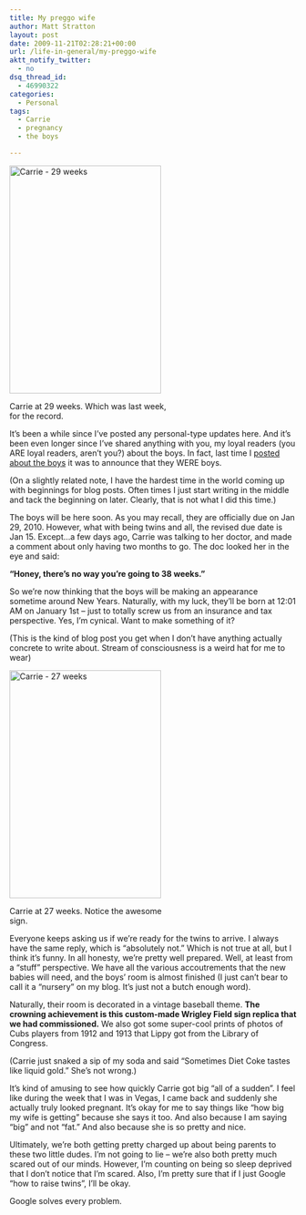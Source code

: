 ```yaml
---
title: My preggo wife
author: Matt Stratton
layout: post
date: 2009-11-21T02:28:21+00:00
url: /life-in-general/my-preggo-wife
aktt_notify_twitter:
  - no
dsq_thread_id:
  - 46990322
categories:
  - Personal
tags:
  - Carrie
  - pregnancy
  - the boys

---
```

<div style="width: 276px" class="wp-caption alignright">
  <a title="Carrie - 29 weeks by Matt Stratton, on Flickr" href="http://www.flickr.com/photos/mugsy/4110299067/"><img class=" " src="http://farm3.static.flickr.com/2670/4110299067_4e1dd017a8.jpg" alt="Carrie - 29 weeks" width="266" height="400" /></a>
  
  <p class="wp-caption-text">
    Carrie at 29 weeks. Which was last week, for the record.
  </p>
</div>

It&#8217;s been a while since I&#8217;ve posted any personal-type updates here. And it&#8217;s been even longer since I&#8217;ve shared anything with you, my loyal readers (you ARE loyal readers, aren&#8217;t you?) about the boys. In fact, last time I [posted about the boys][1] it was to announce that they WERE boys.

(On a slightly related note, I have the hardest time in the world coming up with beginnings for blog posts. Often times I just start writing in the middle and tack the beginning on later. Clearly, that is not what I did this time.)

The boys will be here soon. As you may recall, they are officially due on Jan 29, 2010. However, what with being twins and all, the revised due date is Jan 15. Except&#8230;a few days ago, Carrie was talking to her doctor, and made a comment about only having two months to go. The doc looked her in the eye and said:

**&#8220;Honey, there&#8217;s no way you&#8217;re going to 38 weeks.&#8221;**

So we&#8217;re now thinking that the boys will be making an appearance sometime around New Years. Naturally, with my luck, they&#8217;ll be born at 12:01 AM on January 1st &#8211; just to totally screw us from an insurance and tax perspective. Yes, I&#8217;m cynical. Want to make something of it?

(This is the kind of blog post you get when I don&#8217;t have anything actually concrete to write about. Stream of consciousness is a weird hat for me to wear)

<div style="width: 276px" class="wp-caption alignleft">
  <a title="Carrie - 27 weeks by Matt Stratton, on Flickr" href="http://www.flickr.com/photos/mugsy/4110294495/"><img src="http://farm3.static.flickr.com/2621/4110294495_9c1b748743.jpg" alt="Carrie - 27 weeks" width="266" height="400" /></a>
  
  <p class="wp-caption-text">
    Carrie at 27 weeks. Notice the awesome sign.
  </p>
</div>

Everyone keeps asking us if we&#8217;re ready for the twins to arrive. I always have the same reply, which is &#8220;absolutely not.&#8221; Which is not true at all, but I think it&#8217;s funny. In all honesty, we&#8217;re pretty well prepared. Well, at least from a &#8220;stuff&#8221; perspective. We have all the various accoutrements that the new babies will need, and the boys&#8217; room is almost finished (I just can&#8217;t bear to call it a &#8220;nursery&#8221; on my blog. It&#8217;s just not a butch enough word).

Naturally, their room is decorated in a vintage baseball theme. **The crowning achievement is this custom-made Wrigley Field sign replica that we had commissioned.** We also got some super-cool prints of photos of Cubs players from 1912 and 1913 that Lippy got from the Library of Congress.

(Carrie just snaked a sip of my soda and said &#8220;Sometimes Diet Coke tastes like liquid gold.&#8221; She&#8217;s not wrong.)

It&#8217;s kind of amusing to see how quickly Carrie got big &#8220;all of a sudden&#8221;. I feel like during the week that I was in Vegas, I came back and suddenly she actually truly looked pregnant. It&#8217;s okay for me to say things like &#8220;how big my wife is getting&#8221; because she says it too. And also because I am saying &#8220;big&#8221; and not &#8220;fat.&#8221; And also because she is so pretty and nice.

Ultimately, we&#8217;re both getting pretty charged up about being parents to these two little dudes. I&#8217;m not going to lie &#8211; we&#8217;re also both pretty much scared out of our minds. However, I&#8217;m counting on being so sleep deprived that I don&#8217;t notice that I&#8217;m scared. Also, I&#8217;m pretty sure that if I just Google &#8220;how to raise twins&#8221;, I&#8217;ll be okay.

Google solves every problem.

 [1]: /life-in-general/lets-hear-it-for-the